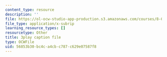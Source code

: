 ```yaml
---
content_type: resource
description: ''
file: https://ol-ocw-studio-app-production.s3.amazonaws.com/courses/8-01sc-classical-mechanics-fall-2016/56853b30bc4ca4cbc787c629e07587f8_ErlP_SBcA1s.srt
file_type: application/x-subrip
learning_resource_types: []
resourcetype: Other
title: 3play caption file
type: OCWFile
uid: 56853b30-bc4c-a4cb-c787-c629e07587f8
---
```

